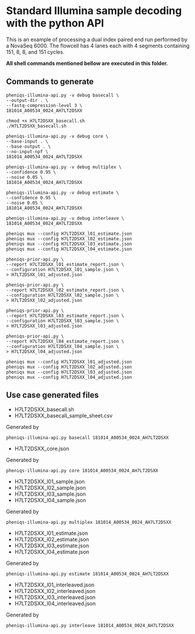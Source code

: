 <!--
    Pheniqs : PHilology ENcoder wIth Quality Statistics
    Copyright (C) 2018  Lior Galanti
    NYU Center for Genetics and System Biology

    Author: Lior Galanti <lior.galanti@nyu.edu>

    This program is free software: you can redistribute it and/or modify
    it under the terms of the GNU Affero General Public License as
    published by the Free Software Foundation, either version 3 of the
    License, or (at your option) any later version.

    This program is distributed in the hope that it will be useful,
    but WITHOUT ANY WARRANTY; without even the implied warranty of
    MERCHANTABILITY or FITNESS FOR A PARTICULAR PURPOSE.  See the
    GNU Affero General Public License for more details.

    You should have received a copy of the GNU Affero General Public License
    along with this program.  If not, see <http://www.gnu.org/licenses/>.
-->

# Standard Illumina sample decoding with the python API

This is an example of processing a dual index paired end run performed by a NovaSeq 6000.
The flowcell has 4 lanes each with 4 segments containing 151, 8, 8, and 151 cycles.

**All shell commands mentioned bellow are executed in this folder.**

## Commands to generate

    pheniqs-illumina-api.py -v debug basecall \
    --output-dir . \
    --fastq-compression-level 3 \
    181014_A00534_0024_AH7LT2DSXX

    chmod +x H7LT2DSXX_basecall.sh
    ./H7LT2DSXX_basecall.sh

    pheniqs-illumina-api.py -v debug core \
    --base-input . \
    --base-output . \
    --no-input-npf \
    181014_A00534_0024_AH7LT2DSXX

    pheniqs-illumina-api.py -v debug multiplex \
    --confidence 0.95 \
    --noise 0.05 \
    181014_A00534_0024_AH7LT2DSXX

    pheniqs-illumina-api.py -v debug estimate \
    --confidence 0.95 \
    --noise 0.05 \
    181014_A00534_0024_AH7LT2DSXX

    pheniqs-illumina-api.py -v debug interleave \
    181014_A00534_0024_AH7LT2DSXX

    pheniqs mux --config H7LT2DSXX_l01_estimate.json
    pheniqs mux --config H7LT2DSXX_l02_estimate.json
    pheniqs mux --config H7LT2DSXX_l03_estimate.json
    pheniqs mux --config H7LT2DSXX_l04_estimate.json

    pheniqs-prior-api.py \
    --report H7LT2DSXX_l01_estimate_report.json \
    --configuration H7LT2DSXX_l01_sample.json \
    > H7LT2DSXX_l01_adjusted.json

    pheniqs-prior-api.py \
    --report H7LT2DSXX_l02_estimate_report.json \
    --configuration H7LT2DSXX_l02_sample.json \
    > H7LT2DSXX_l02_adjusted.json

    pheniqs-prior-api.py \
    --report H7LT2DSXX_l03_estimate_report.json \
    --configuration H7LT2DSXX_l03_sample.json \
    > H7LT2DSXX_l03_adjusted.json

    pheniqs-prior-api.py \
    --report H7LT2DSXX_l04_estimate_report.json \
    --configuration H7LT2DSXX_l04_sample.json \
    > H7LT2DSXX_l04_adjusted.json

    pheniqs mux --config H7LT2DSXX_l01_adjusted.json
    pheniqs mux --config H7LT2DSXX_l02_adjusted.json
    pheniqs mux --config H7LT2DSXX_l03_adjusted.json
    pheniqs mux --config H7LT2DSXX_l04_adjusted.json

## Use case generated files

 * H7LT2DSXX_basecall.sh
 * H7LT2DSXX_basecall_sample_sheet.csv

 Generated by

```
pheniqs-illumina-api.py basecall 181014_A00534_0024_AH7LT2DSXX
```

 * H7LT2DSXX_core.json

 Generated by

```
pheniqs-illumina-api.py core 181014_A00534_0024_AH7LT2DSXX
```

 * H7LT2DSXX_l01_sample.json
 * H7LT2DSXX_l02_sample.json
 * H7LT2DSXX_l03_sample.json
 * H7LT2DSXX_l04_sample.json

 Generated by

```
pheniqs-illumina-api.py multiplex 181014_A00534_0024_AH7LT2DSXX
```

 * H7LT2DSXX_l01_estimate.json
 * H7LT2DSXX_l02_estimate.json
 * H7LT2DSXX_l03_estimate.json
 * H7LT2DSXX_l04_estimate.json

 Generated by

```
pheniqs-illumina-api.py estimate 181014_A00534_0024_AH7LT2DSXX
```

* H7LT2DSXX_l01_interleaved.json
* H7LT2DSXX_l02_interleaved.json
* H7LT2DSXX_l03_interleaved.json
* H7LT2DSXX_l04_interleaved.json

Generated by

```
pheniqs-illumina-api.py interleave 181014_A00534_0024_AH7LT2DSXX
```
